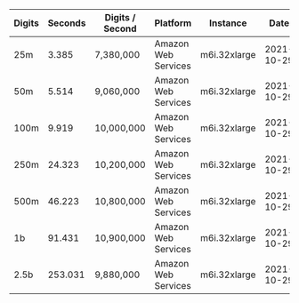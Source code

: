 | Digits | Seconds | Digits / Second | Platform | Instance | Date | Files |
| ------ | ------- | --------------- | -------- | -------- | ---- | ----- |
| 25m | 3.385 | 7,380,000 | Amazon Web Services | m6i.32xlarge | 2021-10-29 | [cfg](../Amazon%20Web%20Services/m6i.32xlarge/ArcCoth%28GoldenRatio%29%20%5BLog-Formula%5D/ArcCoth%28GoldenRatio%29%20-%2020211029-155356.cfg) [out](../Amazon%20Web%20Services/m6i.32xlarge/ArcCoth%28GoldenRatio%29%20%5BLog-Formula%5D/ArcCoth%28GoldenRatio%29%20-%2020211029-155356.out) [txt](../Amazon%20Web%20Services/m6i.32xlarge/ArcCoth%28GoldenRatio%29%20%5BLog-Formula%5D/ArcCoth%28GoldenRatio%29%20-%2020211029-155356.txt) |
| 50m | 5.514 | 9,060,000 | Amazon Web Services | m6i.32xlarge | 2021-10-29 | [cfg](../Amazon%20Web%20Services/m6i.32xlarge/ArcCoth%28GoldenRatio%29%20%5BLog-Formula%5D/ArcCoth%28GoldenRatio%29%20-%2020211029-164145.cfg) [out](../Amazon%20Web%20Services/m6i.32xlarge/ArcCoth%28GoldenRatio%29%20%5BLog-Formula%5D/ArcCoth%28GoldenRatio%29%20-%2020211029-164145.out) [txt](../Amazon%20Web%20Services/m6i.32xlarge/ArcCoth%28GoldenRatio%29%20%5BLog-Formula%5D/ArcCoth%28GoldenRatio%29%20-%2020211029-164145.txt) |
| 100m | 9.919 | 10,000,000 | Amazon Web Services | m6i.32xlarge | 2021-10-29 | [cfg](../Amazon%20Web%20Services/m6i.32xlarge/ArcCoth%28GoldenRatio%29%20%5BLog-Formula%5D/ArcCoth%28GoldenRatio%29%20-%2020211029-164220.cfg) [out](../Amazon%20Web%20Services/m6i.32xlarge/ArcCoth%28GoldenRatio%29%20%5BLog-Formula%5D/ArcCoth%28GoldenRatio%29%20-%2020211029-164220.out) [txt](../Amazon%20Web%20Services/m6i.32xlarge/ArcCoth%28GoldenRatio%29%20%5BLog-Formula%5D/ArcCoth%28GoldenRatio%29%20-%2020211029-164220.txt) |
| 250m | 24.323 | 10,200,000 | Amazon Web Services | m6i.32xlarge | 2021-10-29 | [cfg](../Amazon%20Web%20Services/m6i.32xlarge/ArcCoth%28GoldenRatio%29%20%5BLog-Formula%5D/ArcCoth%28GoldenRatio%29%20-%2020211029-164247.cfg) [out](../Amazon%20Web%20Services/m6i.32xlarge/ArcCoth%28GoldenRatio%29%20%5BLog-Formula%5D/ArcCoth%28GoldenRatio%29%20-%2020211029-164247.out) [txt](../Amazon%20Web%20Services/m6i.32xlarge/ArcCoth%28GoldenRatio%29%20%5BLog-Formula%5D/ArcCoth%28GoldenRatio%29%20-%2020211029-164247.txt) |
| 500m | 46.223 | 10,800,000 | Amazon Web Services | m6i.32xlarge | 2021-10-29 | [cfg](../Amazon%20Web%20Services/m6i.32xlarge/ArcCoth%28GoldenRatio%29%20%5BLog-Formula%5D/ArcCoth%28GoldenRatio%29%20-%2020211029-180326.cfg) [out](../Amazon%20Web%20Services/m6i.32xlarge/ArcCoth%28GoldenRatio%29%20%5BLog-Formula%5D/ArcCoth%28GoldenRatio%29%20-%2020211029-180326.out) [txt](../Amazon%20Web%20Services/m6i.32xlarge/ArcCoth%28GoldenRatio%29%20%5BLog-Formula%5D/ArcCoth%28GoldenRatio%29%20-%2020211029-180326.txt) |
| 1b | 91.431 | 10,900,000 | Amazon Web Services | m6i.32xlarge | 2021-10-29 | [cfg](../Amazon%20Web%20Services/m6i.32xlarge/ArcCoth%28GoldenRatio%29%20%5BLog-Formula%5D/ArcCoth%28GoldenRatio%29%20-%2020211029-180501.cfg) [out](../Amazon%20Web%20Services/m6i.32xlarge/ArcCoth%28GoldenRatio%29%20%5BLog-Formula%5D/ArcCoth%28GoldenRatio%29%20-%2020211029-180501.out) [txt](../Amazon%20Web%20Services/m6i.32xlarge/ArcCoth%28GoldenRatio%29%20%5BLog-Formula%5D/ArcCoth%28GoldenRatio%29%20-%2020211029-180501.txt) |
| 2.5b | 253.031 | 9,880,000 | Amazon Web Services | m6i.32xlarge | 2021-10-29 | [cfg](../Amazon%20Web%20Services/m6i.32xlarge/ArcCoth%28GoldenRatio%29%20%5BLog-Formula%5D/ArcCoth%28GoldenRatio%29%20-%2020211029-215128.cfg) [out](../Amazon%20Web%20Services/m6i.32xlarge/ArcCoth%28GoldenRatio%29%20%5BLog-Formula%5D/ArcCoth%28GoldenRatio%29%20-%2020211029-215128.out) [txt](../Amazon%20Web%20Services/m6i.32xlarge/ArcCoth%28GoldenRatio%29%20%5BLog-Formula%5D/ArcCoth%28GoldenRatio%29%20-%2020211029-215128.txt) |
